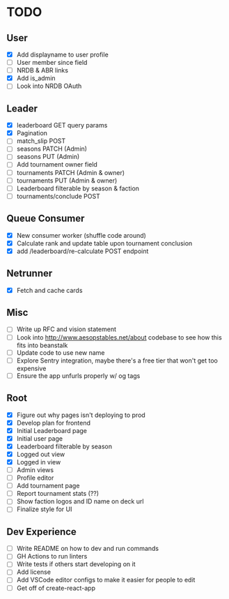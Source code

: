 # TODO

## User

- [x] Add displayname to user profile
- [ ] User member since field
- [ ] NRDB & ABR links
- [x] Add is_admin
- [ ] Look into NRDB OAuth

## Leader

- [x] leaderboard GET query params
- [x] Pagination
- [ ] match_slip POST
- [ ] seasons PATCH (Admin)
- [ ] seasons PUT (Admin)
- [ ] Add tournament owner field
- [ ] tournaments PATCH (Admin & owner)
- [ ] tournaments PUT (Admin & owner)
- [ ] Leaderboard filterable by season & faction
- [ ] tournaments/conclude POST

## Queue Consumer

- [x] New consumer worker (shuffle code around)
- [x] Calculate rank and update table upon tournament conclusion
- [x] add /leaderboard/re-calculate POST endpoint

## Netrunner

- [x] Fetch and cache cards

## Misc

- [ ] Write up RFC and vision statement
- [ ] Look into http://www.aesopstables.net/about codebase to see how this fits into beanstalk
- [ ] Update code to use new name
- [ ] Explore Sentry integration, maybe there's a free tier that won't get too expensive
- [ ] Ensure the app unfurls properly w/ og tags

## Root

- [x] Figure out why pages isn't deploying to prod
- [x] Develop plan for frontend
- [x] Initial Leaderboard page
- [x] Initial user page
- [x] Leaderboard filterable by season
- [x] Logged out view
- [x] Logged in view
- [ ] Admin views
- [ ] Profile editor
- [ ] Add tournament page
- [ ] Report tournament stats (??)
- [ ] Show faction logos and ID name on deck url
- [ ] Finalize style for UI

## Dev Experience

- [ ] Write README on how to dev and run commands
- [ ] GH Actions to run linters
- [ ] Write tests if others start developing on it
- [ ] Add license
- [ ] Add VSCode editor configs to make it easier for people to edit
- [ ] Get off of create-react-app
